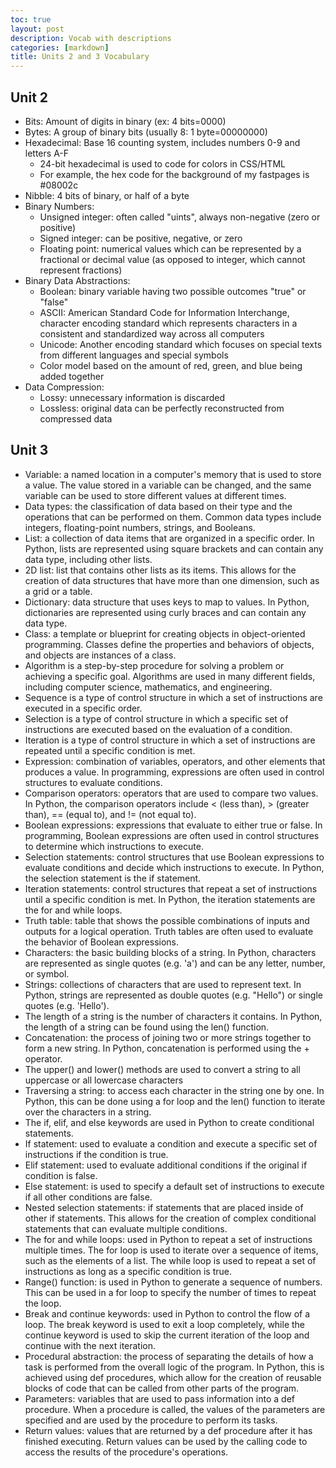 ```yaml
---
toc: true
layout: post
description: Vocab with descriptions
categories: [markdown]
title: Units 2 and 3 Vocabulary
---
```


## Unit 2
- Bits: Amount of digits in binary (ex: 4 bits=0000)
- Bytes: A group of binary bits (usually 8: 1 byte=00000000)
- Hexadecimal: Base 16 counting system, includes numbers 0-9 and letters A-F
    - 24-bit hexadecimal is used to code for colors in CSS/HTML
    - For example, the hex code for the background of my fastpages is #08002c
- Nibble: 4 bits of binary, or half of a byte
- Binary Numbers:
    - Unsigned integer: often called "uints", always non-negative (zero or positive)
    - Signed integer: can be positive, negative, or zero
    - Floating point: numerical values which can be represented by a fractional or decimal value (as opposed to integer, which cannot represent fractions)
- Binary Data Abstractions:
    - Boolean: binary variable having two possible outcomes "true" or "false"
    - ASCII: American Standard Code for Information Interchange, character encoding standard which represents characters in a consistent and standardized way across all computers
    - Unicode: Another encoding standard which focuses on special texts from different languages and special symbols
    - Color model based on the amount of red, green, and blue being added together
- Data Compression:
    - Lossy: unnecessary information is discarded
    - Lossless: original data can be perfectly reconstructed from compressed data

## Unit 3
- Variable: a named location in a computer's memory that is used to store a value. The value stored in a variable can be changed, and the same variable can be used to store different values at different times.
- Data types: the classification of data based on their type and the operations that can be performed on them. Common data types include integers, floating-point numbers, strings, and Booleans.
- List: a collection of data items that are organized in a specific order. In Python, lists are represented using square brackets and can contain any data type, including other lists.
- 2D list: list that contains other lists as its items. This allows for the creation of data structures that have more than one dimension, such as a grid or a table.
- Dictionary: data structure that uses keys to map to values. In Python, dictionaries are represented using curly braces and can contain any data type.
- Class: a template or blueprint for creating objects in object-oriented programming. Classes define the properties and behaviors of objects, and objects are instances of a class.
- Algorithm is a step-by-step procedure for solving a problem or achieving a specific goal. Algorithms are used in many different fields, including computer science, mathematics, and engineering.
- Sequence is a type of control structure in which a set of instructions are executed in a specific order.
- Selection is a type of control structure in which a specific set of instructions are executed based on the evaluation of a condition.
- Iteration is a type of control structure in which a set of instructions are repeated until a specific condition is met.
- Expression: combination of variables, operators, and other elements that produces a value. In programming, expressions are often used in control structures to evaluate conditions.
- Comparison operators: operators that are used to compare two values. In Python, the comparison operators include < (less than), > (greater than), == (equal to), and != (not equal to).
- Boolean expressions: expressions that evaluate to either true or false. In programming, Boolean expressions are often used in control structures to determine which instructions to execute.
- Selection statements: control structures that use Boolean expressions to evaluate conditions and decide which instructions to execute. In Python, the selection statement is the if statement.
- Iteration statements: control structures that repeat a set of instructions until a specific condition is met. In Python, the iteration statements are the for and while loops.
- Truth table: table that shows the possible combinations of inputs and outputs for a logical operation. Truth tables are often used to evaluate the behavior of Boolean expressions.
- Characters: the basic building blocks of a string. In Python, characters are represented as single quotes (e.g. 'a') and can be any letter, number, or symbol.
- Strings: collections of characters that are used to represent text. In Python, strings are represented as double quotes (e.g. "Hello") or single quotes (e.g. 'Hello').
- The length of a string is the number of characters it contains. In Python, the length of a string can be found using the len() function.
- Concatenation: the process of joining two or more strings together to form a new string. In Python, concatenation is performed using the + operator.
- The upper() and lower() methods are used to convert a string to all uppercase or all lowercase characters
- Traversing a string: to access each character in the string one by one. In Python, this can be done using a for loop and the len() function to iterate over the characters in a string.
- The if, elif, and else keywords are used in Python to create conditional statements. 
- If statement: used to evaluate a condition and execute a specific set of instructions if the condition is true. 
- Elif statement: used to evaluate additional conditions if the original if condition is false. 
- Else statement: is used to specify a default set of instructions to execute if all other conditions are false.
- Nested selection statements: if statements that are placed inside of other if statements. This allows for the creation of complex conditional statements that can evaluate multiple conditions.
- The for and while loops: used in Python to repeat a set of instructions multiple times. The for loop is used to iterate over a sequence of items, such as the elements of a list. The while loop is used to repeat a set of instructions as long as a specific condition is true.
- Range() function: is used in Python to generate a sequence of numbers. This can be used in a for loop to specify the number of times to repeat the loop.
- Break and continue keywords: used in Python to control the flow of a loop. The break keyword is used to exit a loop completely, while the continue keyword is used to skip the current iteration of the loop and continue with the next iteration.
- Procedural abstraction: the process of separating the details of how a task is performed from the overall logic of the program. In Python, this is achieved using def procedures, which allow for the creation of reusable blocks of code that can be called from other parts of the program.
- Parameters: variables that are used to pass information into a def procedure. When a procedure is called, the values of the parameters are specified and are used by the procedure to perform its tasks.
- Return values: values that are returned by a def procedure after it has finished executing. Return values can be used by the calling code to access the results of the procedure's operations.